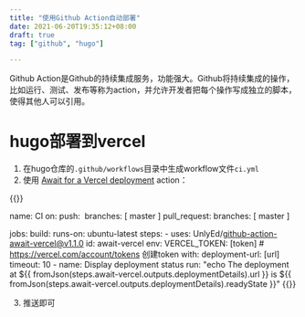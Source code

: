 ```yaml
---
title: "使用Github Action自动部署"
date: 2021-06-20T19:35:12+08:00
draft: true
tag: ["github", "hugo"]

---
```


Github Action是Github的持续集成服务，功能强大。Github将持续集成的操作，比如运行、测试、发布等称为action，并允许开发者把每个操作写成独立的脚本，使得其他人可以引用。

# hugo部署到vercel

1. 在hugo仓库的`.github/workflows`目录中生成workflow文件`ci.yml`
2. 使用  [Await for a Vercel deployment](https://github.com/UnlyEd/github-action-await-vercel) action：

{{<highlight yml>}}

name: CI
on:
  push:
​    branches: [ master ]
  pull_request:
    branches: [ master ]

jobs:
  build:
    runs-on: ubuntu-latest
    steps:
      - uses: UnlyEd/github-action-await-vercel@v1.1.0
        id: await-vercel
        env:
          VERCEL_TOKEN: [token]  # https://vercel.com/account/tokens 创建token
        with:
          deployment-url: [url]
          timeout: 10
      - name: Display deployment status
        run: "echo The deployment at ${{ fromJson(steps.await-vercel.outputs.deploymentDetails).url }} is ${{ fromJson(steps.await-vercel.outputs.deploymentDetails).readyState }}"
{{</highlight>}}

3. 推送即可
